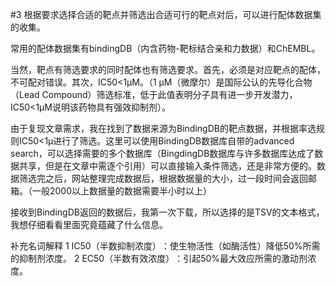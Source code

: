 #3 根据要求选择合适的靶点并筛选出合适可行的靶点对后，可以进行配体数据集的收集。

常用的配体数据集有bindingDB（内含药物-靶标结合亲和力数据）和ChEMBL。

当然，靶点有筛选要求的同时配体也有筛选要求。首先，必须是对应靶点的配体，不可配对错误。其次，IC50<1μM。（1 μM（微摩尔）是国际公认的先导化合物（Lead Compound）筛选标准，低于此值表明分子具有进一步开发潜力，IC50<1μM说明该药物具有强效抑制剂）。

由于复现文章需求，我在找到了数据来源为BindingDB的靶点数据，并根据率选规则IC50<1μ进行了筛选。这里可以使用BindingDB数据库自带的advanced search，可以选择需要的多个数据库（BingdingDB数据库与许多数据库达成了数据共享，但是在文章中需逐个引用）可以直接输入条件筛选，还是非常方便的。数据筛选完之后，网站整理完成数据后，根据数据量的大小，过一段时间会返回邮箱。（一般2000以上数据量的数据需要半小时以上）

接收到BindingDB返回的数据后，我第一次下载，所以选择的是TSV的文本格式，我想仔细看看里面究竟蕴藏了什么信息。

补充名词解释
1 IC50（半数抑制浓度）​​：使生物活性（如酶活性）降低50%所需的抑制剂浓度。
2 EC50（半数有效浓度）​​：引起50%最大效应所需的激动剂浓度。
